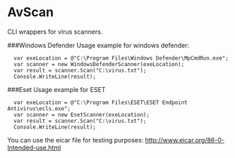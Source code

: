 # AvScan

CLI wrappers for virus scanners.

###Windows Defender
Usage example for windows defender:
```
  var exeLocation = @"C:\Program Files\Windows Defender\MpCmdRun.exe";
  var scanner = new WindowsDefenderScanner(exeLocation);
  var result = scanner.Scan("C:\virus.txt");
  Console.WriteLine(result);
```

###Eset
Usage example for ESET
```
  var exeLocation = @"C:\Program Files\ESET\ESET Endpoint Antivirus\ecls.exe";
  var scanner = new EsetScanner(exeLocation);
  var result = scanner.Scan("C:\virus.txt");
  Console.WriteLine(result);
```



You can use the eicar file for testing purposes: http://www.eicar.org/86-0-Intended-use.html

